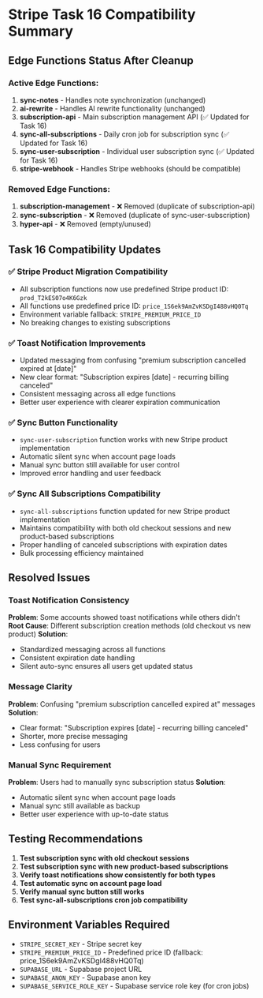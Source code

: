 # Stripe Task 16 Compatibility Summary

## Edge Functions Status After Cleanup

### Active Edge Functions:
1. **sync-notes** - Handles note synchronization (unchanged)
2. **ai-rewrite** - Handles AI rewrite functionality (unchanged)  
3. **subscription-api** - Main subscription management API (✅ Updated for Task 16)
4. **sync-all-subscriptions** - Daily cron job for subscription sync (✅ Updated for Task 16)
5. **sync-user-subscription** - Individual user subscription sync (✅ Updated for Task 16)
6. **stripe-webhook** - Handles Stripe webhooks (should be compatible)

### Removed Edge Functions:
1. **subscription-management** - ❌ Removed (duplicate of subscription-api)
2. **sync-subscription** - ❌ Removed (duplicate of sync-user-subscription)  
3. **hyper-api** - ❌ Removed (empty/unused)

## Task 16 Compatibility Updates

### ✅ Stripe Product Migration Compatibility
- All subscription functions now use predefined Stripe product ID: `prod_T2kES07o4K6Gzk`
- All functions use predefined price ID: `price_1S6ek9AmZvKSDgI488vHQ0Tq`
- Environment variable fallback: `STRIPE_PREMIUM_PRICE_ID`
- No breaking changes to existing subscriptions

### ✅ Toast Notification Improvements
- Updated messaging from confusing "premium subscription cancelled expired at [date]"
- New clear format: "Subscription expires [date] - recurring billing canceled"
- Consistent messaging across all edge functions
- Better user experience with clearer expiration communication

### ✅ Sync Button Functionality
- `sync-user-subscription` function works with new Stripe product implementation
- Automatic silent sync when account page loads
- Manual sync button still available for user control
- Improved error handling and user feedback

### ✅ Sync All Subscriptions Compatibility  
- `sync-all-subscriptions` function updated for new Stripe product implementation
- Maintains compatibility with both old checkout sessions and new product-based subscriptions
- Proper handling of canceled subscriptions with expiration dates
- Bulk processing efficiency maintained

## Resolved Issues

### Toast Notification Consistency
**Problem**: Some accounts showed toast notifications while others didn't
**Root Cause**: Different subscription creation methods (old checkout vs new product)
**Solution**: 
- Standardized messaging across all functions
- Consistent expiration date handling
- Silent auto-sync ensures all users get updated status

### Message Clarity
**Problem**: Confusing "premium subscription cancelled expired at" messages
**Solution**: 
- Clear format: "Subscription expires [date] - recurring billing canceled"
- Shorter, more precise messaging
- Less confusing for users

### Manual Sync Requirement
**Problem**: Users had to manually sync subscription status
**Solution**:
- Automatic silent sync when account page loads
- Manual sync still available as backup
- Better user experience with up-to-date status

## Testing Recommendations

1. **Test subscription sync with old checkout sessions**
2. **Test subscription sync with new product-based subscriptions** 
3. **Verify toast notifications show consistently for both types**
4. **Test automatic sync on account page load**
5. **Verify manual sync button still works**
6. **Test sync-all-subscriptions cron job compatibility**

## Environment Variables Required

- `STRIPE_SECRET_KEY` - Stripe secret key
- `STRIPE_PREMIUM_PRICE_ID` - Predefined price ID (fallback: price_1S6ek9AmZvKSDgI488vHQ0Tq)
- `SUPABASE_URL` - Supabase project URL
- `SUPABASE_ANON_KEY` - Supabase anon key  
- `SUPABASE_SERVICE_ROLE_KEY` - Supabase service role key (for cron jobs)